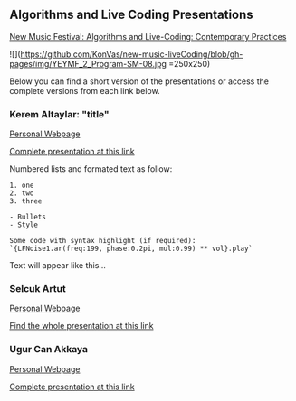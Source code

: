 ## Algorithms and Live Coding Presentations

[New Music Festival: Algorithms and Live-Coding: Contemporary Practices](https://www.arter.org.tr/en/algorithms-and-live-coding)

![](https://github.com/KonVas/new-music-liveCoding/blob/gh-pages/img/YEYMF_2_Program-SM-08.jpg =250x250)

Below you can find a short version of the presentations or access the complete versions from each link below.

### Kerem Altaylar: "title"
[Personal Webpage](...)

[Complete presentation at this link](...)

Numbered lists and formated text as follow:

```
1. one
2. two
3. three

- Bullets
- Style

Some code with syntax highlight (if required):
`{LFNoise1.ar(freq:199, phase:0.2pi, mul:0.99) ** vol}.play`
```
Text will appear like this...

### Selcuk Artut
[Personal Webpage]()

[Find the whole presentation at this link](...)

### Ugur Can Akkaya
[Personal Webpage]()

[Complete presentation at this link](...)

